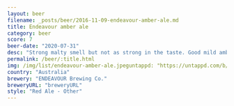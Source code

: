 ```yaml
---
layout: beer
filename: _posts/beer/2016-11-09-endeavour-amber-ale.md
title: Endeavour amber ale
category: beer
score: 7
beer-date: "2020-07-31"
desc: "Strong malty smell but not as strong in the taste. Good mild amber"
permalink: /beer/:title.html
img: /img/list/endeavour-amber-ale.jpeguntappd: "https://untappd.com/b/endeavour-brewing-co--reserve-amber-ale/2388030"
country: "Australia"
brewery: "ENDEAVOUR Brewing Co."
breweryURL: "breweryURL"
style: "Red Ale - Other"
---
```

